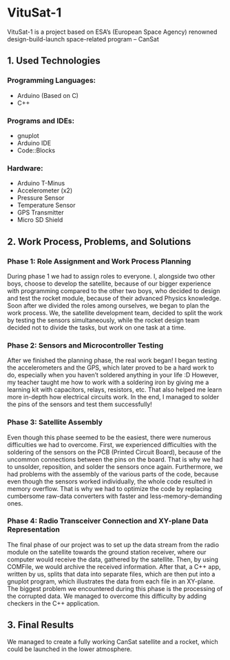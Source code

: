 # VituSat-1
VituSat-1 is a project based on ESA’s (European Space Agency) renowned design-build-launch space-related program – CanSat
## 1. Used Technologies
### Programming Languages:
- Arduino (Based on C)
- C++
### Programs and IDEs:
- gnuplot
- Arduino IDE
- Code::Blocks
### Hardware:
- Arduino T-Minus
- Accelerometer (x2)
- Pressure Sensor
- Temperature Sensor
- GPS Transmitter
- Micro SD Shield

## 2. Work Process, Problems, and Solutions
### Phase 1: Role Assignment and Work Process Planning 
During phase 1 we had to assign roles to everyone. I, alongside two other boys, choose 
to develop the satellite, because of our bigger experience with programming
compared to the other two boys, who decided to design and test the rocket module, 
because of their advanced Physics knowledge. Soon after we divided the roles among 
ourselves, we began to plan the work process. We, the satellite development team, 
decided to split the work by testing the sensors simultaneously, while the rocket design 
team decided not to divide the tasks, but work on one task at a time. 
 
### Phase 2: Sensors and Microcontroller Testing 
After we finished the planning phase, the real work began!
I began testing the accelerometers and the GPS, which later 
proved to be a hard work to do, especially when you haven’t 
soldered anything in your life :D
However, my teacher taught me how to work with a soldering 
iron by giving me a learning kit with capacitors, relays, resistors, 
etc. That also helped me learn more in-depth how electrical 
circuits work.
In the end, I managed to solder the pins of the sensors and test 
them successfully! 

### Phase 3: Satellite Assembly 
Even though this phase seemed to be the easiest, there were 
numerous difficulties we had to overcome. First, we 
experienced difficulties with the soldering of the sensors on the 
PCB (Printed Circuit Board), because of the uncommon 
connections between the pins on the board. That is why we had 
to unsolder, reposition, and solder the sensors once again.
Furthermore, we had problems with the assembly of the various parts of the code, 
because even though the sensors worked individually, the whole code resulted in 
memory overflow. That is why we had to optimize the code by replacing cumbersome 
raw-data converters with faster and less-memory-demanding ones.

### Phase 4: Radio Transceiver Connection and XY-plane Data  Representation 
The final phase of our project was to set up the data stream from the radio module on 
the satellite towards the ground station receiver, where our computer would receive 
the data, gathered by the satellite. Then, by using COMFile, we would archive the 
received information. After that, a C++ app, written by us, splits that data into separate 
files, which are then put into a gnuplot program, which illustrates the data from each 
file in an XY-plane.
The biggest problem we encountered during this phase is the processing of the 
corrupted data. We managed to overcome this difficulty by adding checkers in the C++ 
application.

## 3. Final Results
We managed to create a fully working CanSat satellite and a rocket, which could be 
launched in the lower atmosphere.
